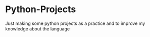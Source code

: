# Python-Projects
Just making some python projects as a practice and to improve my knowledge about the language
